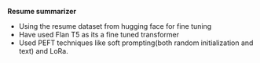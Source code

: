 **Resume summarizer**

- Using the resume dataset from hugging face for fine tuning
- Have used Flan T5 as its a fine tuned transformer
- Used PEFT techniques like soft prompting(both random initialization and text) and LoRa.
